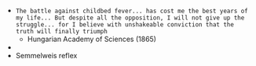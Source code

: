 - `The battle against childbed fever... has cost me the best years of my life... But despite all the opposition, I will not give up the struggle... for I believe with unshakeable conviction that the truth will finally triumph`
	- Hungarian Academy of Sciences (1865)
-
- Semmelweis reflex